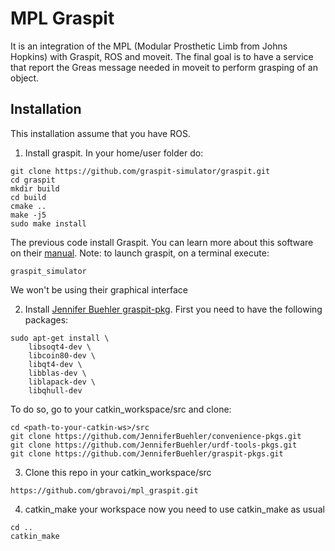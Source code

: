 # MPL Graspit
It is an integration of the MPL (Modular Prosthetic Limb from Johns Hopkins) with Graspit, ROS and moveit.
The final goal is to have a service that report the Greas message needed in moveit to perform grasping of an object.


## Installation
This installation assume that you have ROS.

1. Install graspit. In your home/user folder do:
```
git clone https://github.com/graspit-simulator/graspit.git
cd graspit
mkdir build
cd build
cmake ..
make -j5
sudo make install
```

The previous code install Graspit. You can learn more about this software on their [manual](https://graspit-simulator.github.io/build/html/getting_started.html).
Note: to launch graspit, on a terminal execute:
```
graspit_simulator
```
We won't be using their graphical interface

2. Install [Jennifer Buehler graspit-pkg](https://github.com/JenniferBuehler/graspit-pkgs/wiki/Installation). 
First you need to have the following packages:
```
sudo apt-get install \
    libsoqt4-dev \
    libcoin80-dev \
    libqt4-dev \
    libblas-dev \
    liblapack-dev \
    libqhull-dev
```

To do so, go to your catkin_workspace/src and clone:
```
cd <path-to-your-catkin-ws>/src
git clone https://github.com/JenniferBuehler/convenience-pkgs.git
git clone https://github.com/JenniferBuehler/urdf-tools-pkgs.git
git clone https://github.com/JenniferBuehler/graspit-pkgs.git
```


3. Clone this repo in your catkin_workspace/src
```
https://github.com/gbravoi/mpl_graspit.git
```

4. catkin_make your workspace
now you need to use catkin_make as usual
```
cd ..
catkin_make
```
